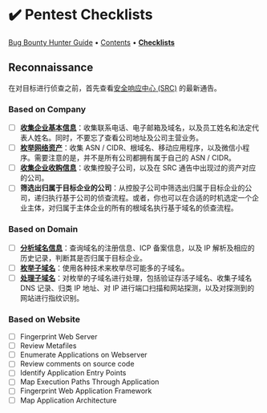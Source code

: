 # ✔️ Pentest Checklists

[Bug Bounty Hunter Guide](../) • [Contents](table-of-contents.md) • [**Checklists**](pentest-checklists.md)

## Reconnaissance

在对目标进行侦查之前，首先查看[安全响应中心 (SRC)](../awesome-bugbounty/security-response-center.md) 的最新通告。

### Based on Company

* [ ] [**收集企业基本信息**](../reconnaissance/based-on-company/company-basic-information.md)：收集联系电话、电子邮箱及域名，以及员工姓名和法定代表人姓名。同时，不要忘了查看公司地址及公司主营业务。
* [ ] [**枚举网络资产**](../reconnaissance/based-on-company/internet-assets-enumeration.md)：收集 ASN / CIDR、根域名、移动应用程序，以及微信小程序。需要注意的是，并不是所有公司都拥有属于自己的 ASN / CIDR。
* [ ] [**收集企业收购信息**](../reconnaissance/based-on-company/company-acquisition.md)：收集控股子公司，以及在 SRC 通告中出现过的资产对应的公司。
* [ ] **筛选出归属于目标企业的公司**：从控股子公司中筛选出归属于目标企业的公司，递归执行基于公司的侦查流程。或者，你也可以在合适的时机选定一个企业主体，对归属于主体企业的所有的根域名执行基于域名的侦查流程。

### Based on Domain

* [ ] [**分析域名信息**](../reconnaissance/based-on-domain/domain-name-analysis.md)：查询域名的注册信息、ICP 备案信息，以及 IP 解析及相应的历史记录，判断其是否归属于目标企业。
* [ ] [**枚举子域名**](../reconnaissance/based-on-domain/subdomain-enumeration.md)：使用各种技术来枚举尽可能多的子域名。
* [ ] [**处理子域名**](../reconnaissance/based-on-domain/domain-based.md)：对枚举的子域名进行处理，包括验证存活子域名、收集子域名 DNS 记录、归类 IP 地址、对 IP 进行端口扫描和网站探测，以及对探测到的网站进行指纹识别。

### Based on Website

* [ ] Fingerprint Web Server
* [ ] Review Metafiles
* [ ] Enumerate Applications on Webserver
* [ ] Review comments on source code
* [ ] Identify Application Entry Points
* [ ] Map Execution Paths Through Application
* [ ] Fingerprint Web Application Framework
* [ ] Map Application Architecture
